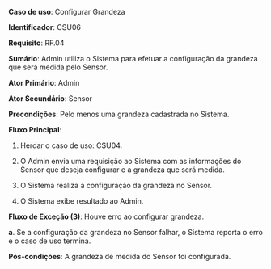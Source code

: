 **Caso de uso**: Configurar Grandeza

**Identificador**: CSU06

**Requisito**: RF.04

**Sumário**: Admin utiliza o Sistema para efetuar a configuração da grandeza que será medida pelo Sensor.

**Ator Primário**: Admin

**Ator Secundário**: Sensor

**Precondições**: Pelo menos uma grandeza cadastrada no Sistema.

**Fluxo Principal**:

1. Herdar o caso de uso: CSU04.

2. O Admin envia uma requisição ao Sistema com as informações do Sensor que deseja configurar e a grandeza que será medida.

3. O Sistema realiza a configuração da grandeza no Sensor.

4. O Sistema exibe resultado ao Admin.

**Fluxo de Exceção (3)**: Houve erro ao configurar grandeza.

**a**. Se a configuração da grandeza no Sensor falhar, o Sistema reporta o erro e o caso de uso termina.

**Pós-condições**: A grandeza de medida do Sensor foi configurada. 
